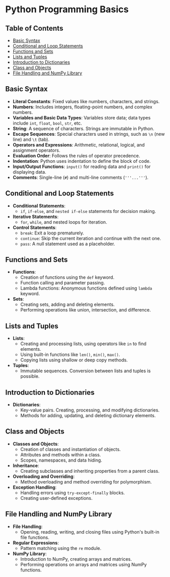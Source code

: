 # Python Programming Basics

## Table of Contents
- [Basic Syntax](#basic-syntax)
- [Conditional and Loop Statements](#conditional-and-loop-statements)
- [Functions and Sets](#functions-and-sets)
- [Lists and Tuples](#lists-and-tuples)
- [Introduction to Dictionaries](#introduction-to-dictionaries)
- [Class and Objects](#class-and-objects)
- [File Handling and NumPy Library](#file-handling-and-numpy-library)

## Basic Syntax
- **Literal Constants**: Fixed values like numbers, characters, and strings.
- **Numbers**: Includes integers, floating-point numbers, and complex numbers.
- **Variables and Basic Data Types**: Variables store data; data types include `int`, `float`, `bool`, `str`, etc.
- **String**: A sequence of characters. Strings are immutable in Python.
- **Escape Sequences**: Special characters used in strings, such as `\n` (new line) and `\t` (tab).
- **Operators and Expressions**: Arithmetic, relational, logical, and assignment operators.
- **Evaluation Order**: Follows the rules of operator precedence.
- **Indentation**: Python uses indentation to define the block of code.
- **Input/Output Functions**: `input()` for reading data and `print()` for displaying data.
- **Comments**: Single-line (`#`) and multi-line comments (`'''...'''`).

## Conditional and Loop Statements
- **Conditional Statements**:
  - `if`, `if-else`, and `nested if-else` statements for decision making.
- **Iterative Statements**:
  - `for`, `while`, and nested loops for iteration.
- **Control Statements**:
  - `break`: Exit a loop prematurely.
  - `continue`: Skip the current iteration and continue with the next one.
  - `pass`: A null statement used as a placeholder.

## Functions and Sets
- **Functions**:
  - Creation of functions using the `def` keyword.
  - Function calling and parameter passing.
  - Lambda functions: Anonymous functions defined using `lambda` keyword.
- **Sets**:
  - Creating sets, adding and deleting elements.
  - Performing operations like union, intersection, and difference.

## Lists and Tuples
- **Lists**:
  - Creating and processing lists, using operators like `in` to find elements.
  - Using built-in functions like `len()`, `min()`, `max()`.
  - Copying lists using shallow or deep copy methods.
- **Tuples**:
  - Immutable sequences. Conversion between lists and tuples is possible.

## Introduction to Dictionaries
- **Dictionaries**:
  - Key-value pairs. Creating, processing, and modifying dictionaries.
  - Methods for adding, updating, and deleting dictionary elements.

## Class and Objects
- **Classes and Objects**:
  - Creation of classes and instantiation of objects.
  - Attributes and methods within a class.
  - Scopes, namespaces, and data hiding.
- **Inheritance**:
  - Creating subclasses and inheriting properties from a parent class.
- **Overloading and Overriding**:
  - Method overloading and method overriding for polymorphism.
- **Exception Handling**:
  - Handling errors using `try-except-finally` blocks.
  - Creating user-defined exceptions.

## File Handling and NumPy Library
- **File Handling**:
  - Opening, reading, writing, and closing files using Python's built-in file functions.
- **Regular Expressions**:
  - Pattern matching using the `re` module.
- **NumPy Library**:
  - Introduction to NumPy, creating arrays and matrices.
  - Performing operations on arrays and matrices using NumPy functions.
